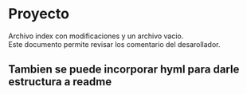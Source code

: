 # Proyecto
Archivo index con modificaciones y un archivo vacio.
<br>
Este documento permite revisar los comentario del desarollador.
<h2> Tambien se puede incorporar hyml para darle estructura a readme</h2>
